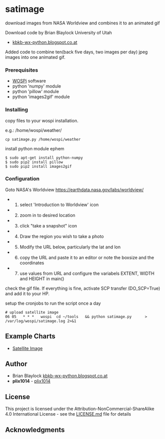 # satimage

download images from NASA Worldview and combines it to an animated gif

Download code by Brian Blaylock University of Utah
* [kbkb-wx-python.blogspot.co.at](http://kbkb-wx-python.blogspot.co.at/2015/08/download-satellite-images-from-nasa.html)

Added code to combine ten(back five days, two images per day) jpeg images into one animated gif.


### Prerequisites

* [WOSPi](http://www.annoyingdesigns.com/wospi/) software
* python 'numpy' module
* python 'pillow' module
* python 'images2gif' module


### Installing

copy files to your wospi installation.

e.g.: /home/wospi/weather/
```
cp satimage.py /home/wospi/weather
```

install python module ephem
```
$ sudo apt-get install python-numpy
$ sudo pip2 install pillow
$ sudo pip2 install images2gif
```


### Configuration

Goto NASA's Worldview https://earthdata.nasa.gov/labs/worldview/
* 1) select 'Introduction to Worldview' icon
* 2) zoom in to desired location
* 3) click "take a snapshot" icon
* 4) Draw the region you wish to take a photo
* 5) Modify the URL below, particularly the lat and lon
* 6) copy the URL and paste it to an editor or note the boxsize and the coordinates
* 7) use values from URL and configure the variabels EXTENT, WIDTH and HEIGHT in main()


check the gif file. If everything is fine, activate SCP transfer (DO_SCP=True) and add it to your HP.

setup the cronjobs to run the script once a day
```
# upload satellite image
06 05   * * *   wospi  cd ~/tools   && python satimage.py      > /var/log/wospi/satimage.log 2>&1
```


## Example Charts

* [Satellite Image](http://www.lidauer.net/wetter/24h_plots.html)


## Author

* Brian Blaylock [kbkb-wx-python.blogspot.co.at](http://kbkb-wx-python.blogspot.co.at/2015/08/download-satellite-images-from-nasa.html)
* **plix1014** - [plix1014](https://github.com/plix1014)


## License

This project is licensed under the Attribution-NonCommercial-ShareAlike 4.0 International License - see the [LICENSE.md](LICENSE.md) file for details


## Acknowledgments


